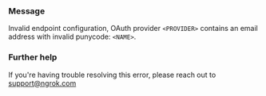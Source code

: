 
### Message
Invalid endpoint configuration, OAuth provider <code>&lt;PROVIDER&gt;</code> contains an email address with invalid punycode: <code>&lt;NAME&gt;</code>.

### Further help
If you're having trouble resolving this error, please reach out to [support@ngrok.com](mailto:support@ngrok.com?subject=Help%20with%20ERR_NGROK_1645)

